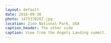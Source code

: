 ```yaml
---
layout: default
date: 2016-09-30
photo: 1475378267.jpg
location: Zion National Park, USA
caption_header: The other side
caption: View from the Angels Landing summit.
---
```

